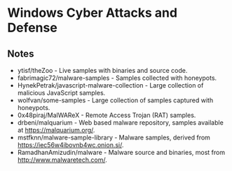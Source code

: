 # Windows Cyber Attacks and Defense

## Notes
   * ytisf/theZoo - Live samples with binaries and source code.
   * fabrimagic72/malware-samples - Samples collected with honeypots.
   * HynekPetrak/javascript-malware-collection - Large collection of malicious JavaScript samples.
   * wolfvan/some-samples - Large collection of samples captured with honeypots.
   * 0x48piraj/MalWAReX - Remote Access Trojan (RAT) samples.
   * drbeni/malquarium - Web based malware repository, samples available at https://malquarium.org/.
   * mstfknn/malware-sample-library - Malware samples, derived from https://iec56w4ibovnb4wc.onion.si/.
   * RamadhanAmizudin/malware - Malware source and binaries, most from http://www.malwaretech.com/.
